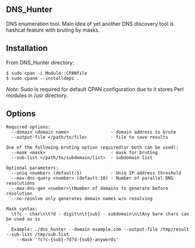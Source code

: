 ## DNS_Hunter
DNS enumeration tool.
Main idea of yet another DNS discovery tool is hashcat feature with bruting by masks.

## Installation
From DNS_Hunter directory:
```
$ sudo cpan -i Module::CPANfile
$ sudo cpanm --installdeps .
```
*Note:* Sudo is required for default CPAN configuration due to it stores Perl modules in /usr directory.

## Options

```
Required options:
  --domain <domain name>                - domain address to brute
  --output-file </path/to/file>         - file to save results
 
One of the following bruting option required(or both can be used):
  --mask <mask>                         - mask for bruting
  --sub-list </path/to/subdomain/list>  - subdomain list

Optional parameters:
  --uniq <number> (default:5)           - Uniq IP address threshold
  --max-dns-query <number> (default:10) - Number of parallel DNS resolutions
  --max-dns-gen <number>\tNumber of domains to generate before resolution
  --no-resolve only generates domain names w/o resolving

Mask syntax:
  \t?c - char\n\t?d - digit\n\t{sub} - subdomain\n\tAny bare chars can be used as is
  
  Example: ./dns_hunter --domain example.com --output-file /tmp/result --sub-list /tmp/sub.list
    --mask '?c?c-{sub}-?d?d-{sub}-anywords'
```
  
